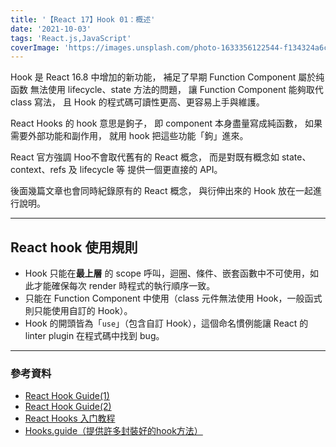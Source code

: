 ```yaml
---
title: '【React 17】Hook 01：概述'
date: '2021-10-03'
tags: 'React.js,JavaScript'
coverImage: 'https://images.unsplash.com/photo-1633356122544-f134324a6cee?ixlib=rb-1.2.1&ixid=MnwxMjA3fDB8MHxwaG90by1wYWdlfHx8fGVufDB8fHx8&auto=format&fit=crop&w=870&q=80'
---
```



Hook 是 React 16.8 中增加的新功能，
補足了早期 Function Component 屬於纯函数
無法使用 lifecycle、state 方法的問題，
讓 Function Component 能夠取代 class 寫法，
且 Hook 的程式碼可讀性更高、更容易上手與維護。

React Hooks 的 hook 意思是鉤子，
即 component 本身盡量寫成純函數，
如果需要外部功能和副作用，
就用 hook 把這些功能「鉤」進來。

React 官方強調 Hoo不會取代舊有的 React 概念，
而是對既有概念如 state、context、refs 及 lifecycle 等
提供一個更直接的 API。

後面幾篇文章也會同時紀錄原有的 React 概念，
與衍伸出來的 Hook 放在一起進行說明。

---

## React hook 使用規則
- Hook 只能在**最上層** 的 scope 呼叫，迴圈、條件、嵌套函數中不可使用，如此才能確保每次 render 時程式的執行順序一致。
- 只能在 Function Component 中使用（class 元件無法使用 Hook，一般函式則只能使用自訂的 Hook）。
- Hook 的開頭皆為「`use`」（包含自訂 Hook），這個命名慣例能讓 React 的 linter plugin 在程式碼中找到 bug。

---

### 參考資料
- [React Hook Guide(1)](https://medium.com/@franklion1227/react-hook-guide-1-2c31a05e6d00)
- [React Hook Guide(2)](https://medium.com/@franklion1227/react-hook-guide-2-9c683a4af519)
- [React Hooks 入门教程](https://www.ruanyifeng.com/blog/2019/09/react-hooks.html)
- [Hooks.guide（提供許多封裝好的hook方法）](https://github.com/Raathigesh/hooks.guide)
